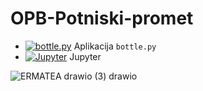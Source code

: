# OPB-Potniski-promet

* [![bottle.py](https://mybinder.org/badge_logo.svg)](https://mybinder.org/v2/gh/mateabt/OPB-Potniski-promet/main?urlpath=proxy/8080/) Aplikacija `bottle.py`
* [![Jupyter](https://mybinder.org/badge_logo.svg)](https://mybinder.org/v2/gh/mateabt/OPB-Potniski-promet/main) Jupyter


![ERMATEA drawio (3) drawio](https://user-images.githubusercontent.com/47794374/229377109-ff7e6e2e-2079-4ac4-b31e-e09a864f8294.png)
